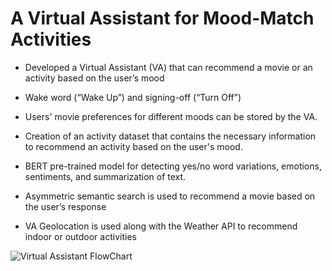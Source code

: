 # A Virtual Assistant for Mood-Match Activities
* Developed a Virtual Assistant (VA) that can recommend a movie or an activity based on the user’s mood

* Wake word (“Wake Up”) and signing-off (“Turn Off”)

* Users' movie preferences for different moods can be stored by the VA.

* Creation of an activity dataset that contains the necessary information to recommend an activity based on the user's mood.

* BERT pre-trained model for detecting yes/no word variations, emotions, sentiments, and summarization of text.

* Asymmetric semantic search is used to recommend a movie based on the user’s response

* VA Geolocation is used along with the Weather API to recommend indoor or outdoor activities

![Virtual Assistant FlowChart](https://github.com/lamk0006/VA_Mood-Match_Activities/assets/48664931/ca0d0c67-3dda-450d-805f-5387fb8e93db)
